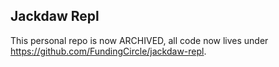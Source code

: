 ## Jackdaw Repl

This personal repo is now ARCHIVED, all code now lives under https://github.com/FundingCircle/jackdaw-repl.
